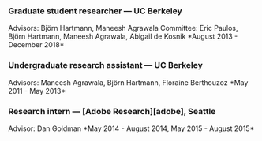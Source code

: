 <h3> Graduate student researcher &mdash; UC Berkeley </h3>
Advisors: Björn Hartmann, Maneesh Agrawala
Committee: Eric Paulos, Björn Hartmann, Maneesh Agrawala, Abigail de Kosnik  
*August 2013 - December 2018*

<!-- <h3> Graduate student instructor &mdash; UC Berkeley </h3>
*Summer 2017*
 -->
<h3> Undergraduate research assistant &mdash; UC Berkeley </h3>
Advisors: Maneesh Agrawala, Björn Hartmann, Floraine Berthouzoz  
*May 2011 - May 2013*

<h3> Research intern &mdash; [Adobe Research][adobe], Seattle </h3>
Advisor: Dan Goldman  
*May 2014 - August 2014, May 2015 - August 2015*

[adobe]: http://www.adobe.com/technology.html

